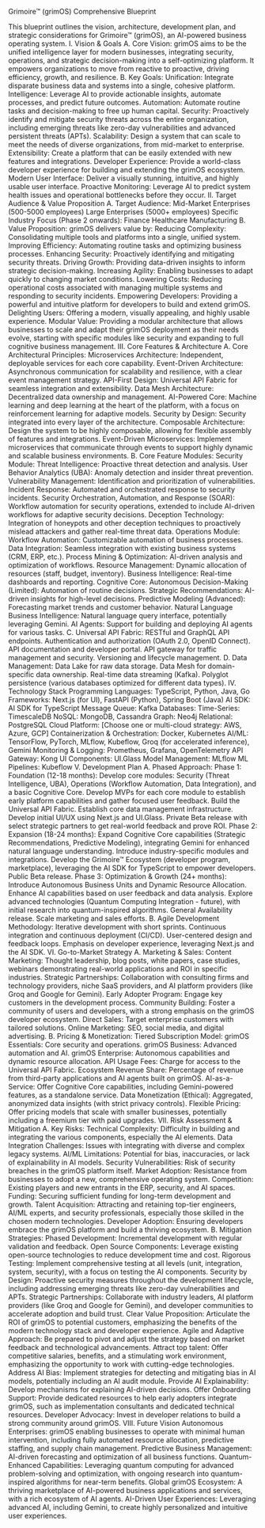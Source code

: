 Grimoire™ (grimOS) Comprehensive Blueprint

This blueprint outlines the vision, architecture, development plan, and strategic considerations for Grimoire™ (grimOS), an AI-powered business operating system.
I. Vision & Goals
A. Core Vision:
grimOS aims to be the unified intelligence layer for modern businesses, integrating security, operations, and strategic decision-making into a self-optimizing platform. It empowers organizations to move from reactive to proactive, driving efficiency, growth, and resilience.
B. Key Goals:
Unification: Integrate disparate business data and systems into a single, cohesive platform.
Intelligence: Leverage AI to provide actionable insights, automate processes, and predict future outcomes.
Automation: Automate routine tasks and decision-making to free up human capital.
Security: Proactively identify and mitigate security threats across the entire organization, including emerging threats like zero-day vulnerabilities and advanced persistent threats (APTs).
Scalability: Design a system that can scale to meet the needs of diverse organizations, from mid-market to enterprise.
Extensibility: Create a platform that can be easily extended with new features and integrations.
Developer Experience: Provide a world-class developer experience for building and extending the grimOS ecosystem.
Modern User Interface: Deliver a visually stunning, intuitive, and highly usable user interface.
Proactive Monitoring: Leverage AI to predict system health issues and operational bottlenecks before they occur.
II. Target Audience & Value Proposition
A. Target Audience:
Mid-Market Enterprises (500-5000 employees)
Large Enterprises (5000+ employees)
Specific Industry Focus (Phase 2 onwards):
Finance
Healthcare
Manufacturing
B. Value Proposition:
grimOS delivers value by:
Reducing Complexity: Consolidating multiple tools and platforms into a single, unified system.
Improving Efficiency: Automating routine tasks and optimizing business processes.
Enhancing Security: Proactively identifying and mitigating security threats.
Driving Growth: Providing data-driven insights to inform strategic decision-making.
Increasing Agility: Enabling businesses to adapt quickly to changing market conditions.
Lowering Costs: Reducing operational costs associated with managing multiple systems and responding to security incidents.
Empowering Developers: Providing a powerful and intuitive platform for developers to build and extend grimOS.
Delighting Users: Offering a modern, visually appealing, and highly usable experience.
Modular Value: Providing a modular architecture that allows businesses to scale and adapt their grimOS deployment as their needs evolve, starting with specific modules like security and expanding to full cognitive business management.
III. Core Features & Architecture
A. Core Architectural Principles:
Microservices Architecture: Independent, deployable services for each core capability.
Event-Driven Architecture: Asynchronous communication for scalability and resilience, with a clear event management strategy.
API-First Design: Universal API Fabric for seamless integration and extensibility.
Data Mesh Architecture: Decentralized data ownership and management.
AI-Powered Core: Machine learning and deep learning at the heart of the platform, with a focus on reinforcement learning for adaptive models.
Security by Design: Security integrated into every layer of the architecture.
Composable Architecture: Design the system to be highly composable, allowing for flexible assembly of features and integrations.
Event-Driven Microservices: Implement microservices that communicate through events to support highly dynamic and scalable business environments.
B. Core Feature Modules:
Security Module:
Threat Intelligence: Proactive threat detection and analysis.
User Behavior Analytics (UBA): Anomaly detection and insider threat prevention.
Vulnerability Management: Identification and prioritization of vulnerabilities.
Incident Response: Automated and orchestrated response to security incidents.
Security Orchestration, Automation, and Response (SOAR): Workflow automation for security operations, extended to include AI-driven workflows for adaptive security decisions.
Deception Technology: Integration of honeypots and other deception techniques to proactively mislead attackers and gather real-time threat data.
Operations Module:
Workflow Automation: Customizable automation of business processes.
Data Integration: Seamless integration with existing business systems (CRM, ERP, etc.).
Process Mining & Optimization: AI-driven analysis and optimization of workflows.
Resource Management: Dynamic allocation of resources (staff, budget, inventory).
Business Intelligence: Real-time dashboards and reporting.
Cognitive Core:
Autonomous Decision-Making (Limited): Automation of routine decisions.
Strategic Recommendations: AI-driven insights for high-level decisions.
Predictive Modeling (Advanced): Forecasting market trends and customer behavior.
Natural Language Business Intelligence: Natural language query interface, potentially leveraging Gemini.
AI Agents: Support for building and deploying AI agents for various tasks.
C. Universal API Fabric:
RESTful and GraphQL API endpoints.
Authentication and authorization (OAuth 2.0, OpenID Connect).
API documentation and developer portal.
API gateway for traffic management and security.
Versioning and lifecycle management.
D. Data Management:
Data Lake for raw data storage.
Data Mesh for domain-specific data ownership.
Real-time data streaming (Kafka).
Polyglot persistence (various databases optimized for different data types).
IV. Technology Stack
Programming Languages: TypeScript, Python, Java, Go
Frameworks: Next.js (for UI), FastAPI (Python), Spring Boot (Java)
AI SDK: AI SDK for TypeScript
Message Queue: Kafka
Databases:
Time-Series: TimescaleDB
NoSQL: MongoDB, Cassandra
Graph: Neo4j
Relational: PostgreSQL
Cloud Platform: [Choose one or multi-cloud strategy: AWS, Azure, GCP]
Containerization & Orchestration: Docker, Kubernetes
AI/ML: TensorFlow, PyTorch, MLflow, Kubeflow, Groq (for accelerated inference), Gemini
Monitoring & Logging: Prometheus, Grafana, OpenTelemetry
API Gateway: Kong
UI Components: UI.Glass
Model Management: MLflow
ML Pipelines: Kubeflow
V. Development Plan
A. Phased Approach:
Phase 1: Foundation (12-18 months):
Develop core modules: Security (Threat Intelligence, UBA), Operations (Workflow Automation, Data Integration), and a basic Cognitive Core.
Develop MVPs for each core module to establish early platform capabilities and gather focused user feedback.
Build the Universal API Fabric.
Establish core data management infrastructure.
Develop initial UI/UX using Next.js and UI.Glass.
Private Beta release with select strategic partners to get real-world feedback and prove ROI.
Phase 2: Expansion (18-24 months):
Expand Cognitive Core capabilities (Strategic Recommendations, Predictive Modeling), integrating Gemini for enhanced natural language understanding.
Introduce industry-specific modules and integrations.
Develop the Grimoire™ Ecosystem (developer program, marketplace), leveraging the AI SDK for TypeScript to empower developers.
Public Beta release.
Phase 3: Optimization & Growth (24+ months):
Introduce Autonomous Business Units and Dynamic Resource Allocation.
Enhance AI capabilities based on user feedback and data analysis.
Explore advanced technologies (Quantum Computing Integration - future), with initial research into quantum-inspired algorithms.
General Availability release.
Scale marketing and sales efforts.
B. Agile Development Methodology:
Iterative development with short sprints.
Continuous integration and continuous deployment (CI/CD).
User-centered design and feedback loops.
Emphasis on developer experience, leveraging Next.js and the AI SDK.
VI. Go-to-Market Strategy
A. Marketing & Sales:
Content Marketing: Thought leadership, blog posts, white papers, case studies, webinars demonstrating real-world applications and ROI in specific industries.
Strategic Partnerships: Collaboration with consulting firms and technology providers, niche SaaS providers, and AI platform providers (like Groq and Google for Gemini).
Early Adopter Program: Engage key customers in the development process.
Community Building: Foster a community of users and developers, with a strong emphasis on the grimOS developer ecosystem.
Direct Sales: Target enterprise customers with tailored solutions.
Online Marketing: SEO, social media, and digital advertising.
B. Pricing & Monetization:
Tiered Subscription Model:
grimOS Essentials: Core security and operations.
grimOS Business: Advanced automation and AI.
grimOS Enterprise: Autonomous capabilities and dynamic resource allocation.
API Usage Fees: Charge for access to the Universal API Fabric.
Ecosystem Revenue Share: Percentage of revenue from third-party applications and AI agents built on grimOS.
AI-as-a-Service: Offer Cognitive Core capabilities, including Gemini-powered features, as a standalone service.
Data Monetization (Ethical): Aggregated, anonymized data insights (with strict privacy controls).
Flexible Pricing: Offer pricing models that scale with smaller businesses, potentially including a freemium tier with paid upgrades.
VII. Risk Assessment & Mitigation
A. Key Risks:
Technical Complexity: Difficulty in building and integrating the various components, especially the AI elements.
Data Integration Challenges: Issues with integrating with diverse and complex legacy systems.
AI/ML Limitations: Potential for bias, inaccuracies, or lack of explainability in AI models.
Security Vulnerabilities: Risk of security breaches in the grimOS platform itself.
Market Adoption: Resistance from businesses to adopt a new, comprehensive operating system.
Competition: Existing players and new entrants in the ERP, security, and AI spaces.
Funding: Securing sufficient funding for long-term development and growth.
Talent Acquisition: Attracting and retaining top-tier engineers, AI/ML experts, and security professionals, especially those skilled in the chosen modern technologies.
Developer Adoption: Ensuring developers embrace the grimOS platform and build a thriving ecosystem.
B. Mitigation Strategies:
Phased Development: Incremental development with regular validation and feedback.
Open Source Components: Leverage existing open-source technologies to reduce development time and cost.
Rigorous Testing: Implement comprehensive testing at all levels (unit, integration, system, security), with a focus on testing the AI components.
Security by Design: Proactive security measures throughout the development lifecycle, including addressing emerging threats like zero-day vulnerabilities and APTs.
Strategic Partnerships: Collaborate with industry leaders, AI platform providers (like Groq and Google for Gemini), and developer communities to accelerate adoption and build trust.
Clear Value Proposition: Articulate the ROI of grimOS to potential customers, emphasizing the benefits of the modern technology stack and developer experience.
Agile and Adaptive Approach: Be prepared to pivot and adjust the strategy based on market feedback and technological advancements.
Attract top talent: Offer competitive salaries, benefits, and a stimulating work environment, emphasizing the opportunity to work with cutting-edge technologies.
Address AI Bias: Implement strategies for detecting and mitigating bias in AI models, potentially including an AI audit module.
Provide AI Explainability: Develop mechanisms for explaining AI-driven decisions.
Offer Onboarding Support: Provide dedicated resources to help early adopters integrate grimOS, such as implementation consultants and dedicated technical resources.
Developer Advocacy: Invest in developer relations to build a strong community around grimOS.
VIII. Future Vision
Autonomous Enterprises: grimOS enabling businesses to operate with minimal human intervention, including fully automated resource allocation, predictive staffing, and supply chain management.
Predictive Business Management: AI-driven forecasting and optimization of all business functions.
Quantum-Enhanced Capabilities: Leveraging quantum computing for advanced problem-solving and optimization, with ongoing research into quantum-inspired algorithms for near-term benefits.
Global grimOS Ecosystem: A thriving marketplace of AI-powered business applications and services, with a rich ecosystem of AI agents.
AI-Driven User Experiences: Leveraging advanced AI, including Gemini, to create highly personalized and intuitive user experiences.
